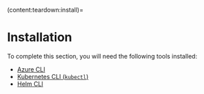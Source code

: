 (content:teardown:install)=
# Installation

To complete this section, you will need the following tools installed:

- [Azure CLI](https://docs.microsoft.com/en-us/cli/azure/install-azure-cli?view=azure-cli-latest)
- [Kubernetes CLI (`kubectl`)](https://kubernetes.io/docs/tasks/tools/install-kubectl/#install-kubectl)
- [Helm CLI](https://helm.sh/docs/intro/install/)
